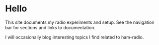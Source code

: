 # Hello

This site documents my radio experiments and setup. See the navigation bar for sections and links to documentation.

I will occasionally blog interesting topics I find related to ham-radio.